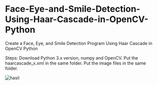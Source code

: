 # Face-Eye-and-Smile-Detection-Using-Haar-Cascade-in-OpenCV-Python
Create a Face, Eye, and Smile Detection Program Using Haar Cascade in OpenCV Python

Steps:
Download Python 3.x version, numpy and OpenCV.
Put the haarcascade_x.xml in the same folder.
Put the image files in the same folder.

![hasil](https://user-images.githubusercontent.com/34932072/103564650-7ca1de80-4ef1-11eb-8a51-6576bf17789f.PNG)
